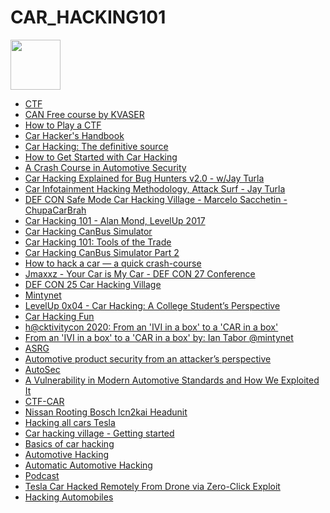 # CAR_HACKING101
[<img src="https://imgur.com/nqGENn2.png" height="80" />](https://github.com/mohammedshine/CAR_HACKING101/blob/master/PDF/thecarhackershandbook.pdf)
- [CTF](https://medium.com/@insanitylife1o/asrg-ctf-writeup-bf34f3b5c01a)
- [CAN Free course by KVASER](https://www.kvaser.com/can-protocol-tutorial/)
- [How to Play a CTF](https://www.facebook.com/cybertalentsofficial/videos/4612638012140695/)
- [Car Hacker's Handbook](https://docs.alexomar.com/biblioteca/thecarhackershandbook.pdf)
- [Car Hacking: The definitive source](http://illmatics.com/carhacking.html)
- [How to Get Started with Car Hacking](https://www.youtube.com/watch?v=HBv3gQUForQ&list=LLI6dstYLua8ph4LBUaw5r_w&index=491&t=0s)
- [A Crash Course in Automotive Security](https://speakerdeck.com/utkanos/dont-be-a-dummy-a-crash-course-in-automotive-security-ekoparty-2016?slide=16)
- [Car Hacking Explained for Bug Hunters v2.0 - w/Jay Turla](https://www.youtube.com/watch?v=kNtxH3zjWbE&list=PLIK9nm3mu-S5Q3_OKnifprF_voK98JC_0&index=7)
- [Car Infotainment Hacking Methodology, Attack Surf - Jay Turla](https://www.youtube.com/watch?v=F0mYkI2FJ_4)
- [DEF CON Safe Mode Car Hacking Village - Marcelo Sacchetin - ChupaCarBrah](https://www.youtube.com/watch?v=-rwXSVT7kNo)
- [Car Hacking 101 - Alan Mond, LevelUp 2017](https://www.youtube.com/watch?v=P-mzo2X47sg)
- [Car Hacking CanBus Simulator](https://medium.com/@yogeshojha/car-hacking-101-practical-guide-to-exploiting-can-bus-using-instrument-cluster-simulator-part-i-cd88d3eb4a53)
- [Car Hacking 101: Tools of the Trade](https://makezine.com/2016/04/08/car-hacking-tools-trade/)
- [Car Hacking CanBus Simulator Part 2](https://medium.com/@yogeshojha/car-hacking-101-practical-guide-to-exploiting-can-bus-using-instrument-cluster-simulator-part-ee998570758)
- [How to hack a car — a quick crash-course](https://www.freecodecamp.org/news/hacking-cars-a-guide-tutorial-on-how-to-hack-a-car-5eafcfbbb7ec/)
- [Jmaxxz - Your Car is My Car - DEF CON 27 Conference](https://www.youtube.com/watch?v=w8SG2V3n4-U)
- [DEF CON 25 Car Hacking Village](https://www.youtube.com/playlist?list=PL9fPq3eQfaaA42Iq_PjgbnDhmptBiWQgx)
- [Mintynet](https://www.mintynet.com/)
- [LevelUp 0x04 - Car Hacking: A College Student’s Perspective
](https://www.youtube.com/watch?v=56LB7pTyax4)
- [Car Hacking Fun
](https://www.youtube.com/watch?v=mff_Eema1U0)
- [h@cktivitycon 2020: From an 'IVI in a box' to a 'CAR in a box'
](https://www.youtube.com/watch?v=e_7PklFoJe8)
- [From an 'IVI in a box' to a 'CAR in a box' by: Ian Tabor @mintynet
](https://www.youtube.com/watch?v=4Ptk9ikfpAQ)
- [ASRG](https://www.youtube.com/channel/UCc31bhMPow5KS9V5uLtaIrA)
- [Automotive product security from an attacker’s perspective
](https://www.youtube.com/watch?v=2bAD8snstvA&feature=youtu.be)
- [AutoSec](http://www.autosec.org/publications.html)
- [A Vulnerability in Modern Automotive
Standards and How We Exploited It](https://documents.trendmicro.com/assets/A-Vulnerability-in-Modern-Automotive-Standards-and-How-We-Exploited-It.pdf)
- [CTF-CAR](https://github.com/KartheekLade/Network-of-Nodes)
- [Nissan Rooting Bosch lcn2kai Headunit](https://github.com/ea/bosch_headunit_root)
- [Hacking all cars Tesla](https://www.anquanke.com/post/id/218396)
- [Car hacking village - Getting started](https://www.carhackingvillage.com/getting-started)
- [Basics of car hacking](https://www.carsecurityquarter.org/post/basics-of-car-hacking)
- [Automotive Hacking](https://www.slideshare.net/gauravhtandon1/automotive-hacking)
- [Automatic Automotive Hacking](https://slideplayer.com/slide/13735182)
- [Podcast](https://securityboulevard.com/2021/08/the-hacker-mind-podcast-car-hacking-0x05/)
- [Tesla Car Hacked Remotely From Drone via Zero-Click Exploit](https://www.youtube.com/watch?v=krSj81thN0w)
- [Hacking Automobiles](https://www.youtube.com/playlist?list=PLCwnLq3tOElrdkQy_daR4wr9lJCt8c_C6)
